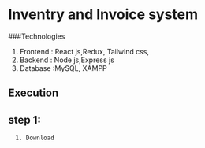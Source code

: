 # Inventry and Invoice system
###Technologies
 1. Frontend : React js,Redux, Tailwind css,
 2. Backend  : Node js,Express js
 3. Database :MySQL, XAMPP

## Execution
  ## step 1:
      1. Download
  
